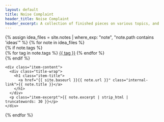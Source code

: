 ```yaml
---
layout: default
title: Noise Complaint
header_title: Noise Complaint
header_excerpt: A collection of finished pieces on various topics, and bullshit.
---
```


<div class="item-wrap">
{% assign idea_files = site.notes | where_exp: "note", "note.path contains 'ideas'" %}
{% for note in idea_files %}
  <div class="item-contain">
    {% if note.tags %}
      <div class="item-tag-wrap">
        {% for tag in note.tags %}
          <a href="#" class="item-tag">{{ tag }}</a>
        {% endfor %}
      </div>
    {% endif %}
    
    <div class="item-content">
      <div class="title-wrap">
        <h1 class="item-title">
          <a href="{{ site.baseurl }}{{ note.url }}" class="internal-link">{{ note.title }}</a>
        </h1>
      </div>
      <p class="item-excerpt">{{ note.excerpt | strip_html | truncatewords: 30 }}</p>
    </div>
  </div>
{% endfor %}
</div>